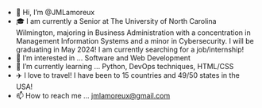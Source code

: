- 👋 Hi, I’m @JMLamoreux
- 🎓 I am currently a Senior at The University of North Carolina Wilmington, majoring in Business Administration with a concentration in Management Information Systems and a minor in Cybersecurity. I will be graduating in May 2024! I am currently searching for a job/internship!
- 👀 I’m interested in ... Software and Web Development
- 🌱 I’m currently learning ... Python, DevOps techniques, HTML/CSS
- ✈️ I love to travel! I have been to 15 countries and 49/50 states in the USA!
- 📫 How to reach me ... jmlamoreux@gmail.com

<!---
JMLamoreux/JMLamoreux is a ✨ special ✨ repository because its `README.md` (this file) appears on your GitHub profile.
You can click the Preview link to take a look at your changes.
--->
